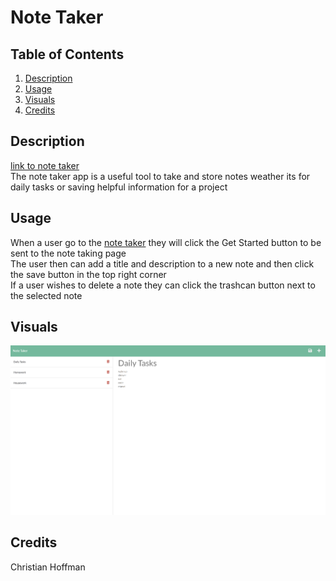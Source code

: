 # Note Taker

## Table of Contents
  1. [Description](#description)
  2. [Usage](#usage)
  3. [Visuals](#visuals)
  4. [Credits](#credits)

## Description
[link to note taker](https://note-taker-hoffman.herokuapp.com/)\
The note taker app is a useful tool to take and store notes weather its for daily tasks or saving helpful information for a project

## Usage
When a user go to the [note taker](https://note-taker-hoffman.herokuapp.com/) they will click the Get Started button to be sent to the note taking page\
The user then can add a title and description to a new note and then click the save button in the top right corner\
If a user wishes to delete a note they can click the trashcan button next to the selected note

## Visuals
![note taker](./images/pic-for-readme.png)

## Credits
Christian Hoffman
